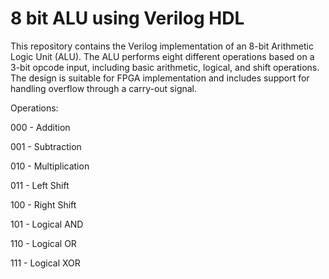 # 8 bit ALU using Verilog HDL

This repository contains the Verilog implementation of an 8-bit Arithmetic Logic Unit (ALU). The ALU performs eight different operations based on a 3-bit opcode input, including basic arithmetic, logical, and shift operations. The design is suitable for FPGA implementation and includes support for handling overflow through a carry-out signal.

Operations:

000 - Addition

001 - Subtraction

010 - Multiplication

011 - Left Shift

100 - Right Shift

101 - Logical AND

110 - Logical OR

111 - Logical XOR
